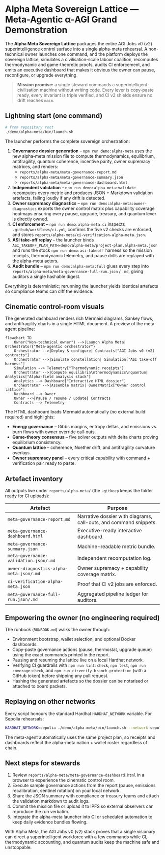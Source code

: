 # Alpha Meta Sovereign Lattice — Meta-Agentic α-AGI Grand Demonstration

The **Alpha Meta Sovereign Lattice** packages the entire AGI Jobs v0 (v2) superintelligence control surface into a single
alpha-meta rehearsal. A non-technical owner launches one command, and the platform deploys the sovereign lattice, simulates a
civilisation-scale labour coalition, recomputes thermodynamic and game-theoretic proofs, audits CI enforcement, and emits an
executive dashboard that makes it obvious the owner can pause, reconfigure, or upgrade everything.

> **Mission promise:** a single steward commands a superintelligent civilisation machine without writing code. Every lever is
> copy-paste ready, every invariant is triple verified, and CI v2 shields ensure no drift reaches `main`.

## Lightning start (one command)

```bash
# from repository root
./demo/alpha-meta/bin/launch.sh
```

The launcher performs the complete sovereign orchestration:

1. **Governance dossier generation** – `npm run demo:alpha-meta` uses the new alpha-meta mission file to compute thermodynamics,
   equilibrium, antifragility, quantum coherence, incentive parity, owner supremacy matrices, and renders:
   - `reports/alpha-meta/meta-governance-report.md`
   - `reports/alpha-meta/meta-governance-summary.json`
   - `reports/alpha-meta/meta-governance-dashboard.html`
2. **Independent validation** – `npm run demo:alpha-meta:validate` recomputes every metric and produces JSON + Markdown
   validation artefacts, failing loudly if any drift is detected.
3. **Owner supremacy diagnostics** – `npm run demo:alpha-meta:owner-diagnostics` exports the owner control matrix plus capability
   coverage heatmaps ensuring every pause, upgrade, treasury, and quantum lever is directly owned.
4. **CI enforcement** – `npm run demo:alpha-meta:ci` inspects `.github/workflows/ci.yml`, confirms the five v2 checks are enforced,
   and stores `reports/alpha-meta/ci-verification-alpha-meta.json`.
5. **ASI take-off replay** – the launcher binds `ASI_TAKEOFF_PLAN_PATH=demo/alpha-meta/project-plan.alpha-meta.json` and runs the
   stock `npm run demo:asi-takeoff` harness so the mission receipts, thermodynamic telemetry, and pause drills are replayed with
   the alpha-meta actors.
6. **Audit bundle** – `npm run demo:alpha-meta:full` glues every step into `reports/alpha-meta/meta-governance-full-run.json`
   / `.md`, giving auditors a single hashable digest.

Everything is deterministic; rerunning the launcher yields identical artefacts so compliance teams can diff the evidence.

## Cinematic control-room visuals

The generated dashboard renders rich Mermaid diagrams, Sankey flows, and antifragility charts in a single HTML document.
A preview of the meta-agent pipeline:

```mermaid
flowchart TD
    Owner("Non-technical owner") -->|Launch Alpha Meta| Orchestrator{"Meta-agentic orchestrator"}
    Orchestrator -->|Deploy & configure| Contracts["AGI Jobs v0 (v2) contracts"]
    Orchestrator -->|Simulate constellation| Simulation["ASI take-off harness"]
    Simulation --> Telemetry["Thermodynamic receipts"]
    Orchestrator -->|Compute equilibria\nthermodynamics\nquantum| Analytics["Alpha-field analysis stack"]
    Analytics --> Dashboard["Interactive HTML dossier"]
    Orchestrator -->|Assemble matrix| OwnerMatrix["Owner control lattice"]
    Dashboard --> Owner
    Owner -->|Pause / resume / update| Contracts
    Contracts --> Telemetry
```

The HTML dashboard loads Mermaid automatically (no external build required) and highlights:

- **Energy governance** – Gibbs margins, entropy deltas, and emissions vs. burn flows with owner override call-outs.
- **Game-theory consensus** – five solver outputs with delta charts proving equilibrium consistency.
- **Quantum lattice** – coherence, Noether drift, and antifragility curvature overlays.
- **Owner supremacy panel** – every critical capability with command + verification pair ready to paste.

## Artefact inventory

All outputs live under `reports/alpha-meta/` (the `.gitkeep` keeps the folder ready for CI uploads):

| Artefact | Purpose |
| --- | --- |
| `meta-governance-report.md` | Narrative dossier with diagrams, call-outs, and command snippets. |
| `meta-governance-dashboard.html` | Executive-ready interactive dashboard. |
| `meta-governance-summary.json` | Machine-readable metric bundle. |
| `meta-governance-validation.json/.md` | Independent recomputation log. |
| `owner-diagnostics-alpha-meta.json/.md` | Owner supremacy + capability coverage matrix. |
| `ci-verification-alpha-meta.json` | Proof that CI v2 jobs are enforced. |
| `meta-governance-full-run.json/.md` | Aggregated pipeline ledger for auditors. |

## Empowering the owner (no engineering required)

The runbook (`RUNBOOK.md`) walks the owner through:

- Environment bootstrap, wallet selection, and optional Docker dashboards.
- Copy-paste governance actions (pause, thermostat, upgrade queue) using the exact commands printed in the report.
- Pausing and resuming the lattice live on a local Hardhat network.
- Verifying CI guardrails with `npm run lint:check`, `npm test`, `npm run coverage:check`, and `npm run ci:verify-branch-protection`
  (with a GitHub token) before shipping any pull request.
- Hashing the generated artefacts so the dossier can be notarised or attached to board packets.

## Replaying on other networks

Every script honours the standard Hardhat `HARDHAT_NETWORK` variable. For Sepolia rehearsals:

```bash
HARDHAT_NETWORK=sepolia ./demo/alpha-meta/bin/launch.sh --network sepolia --compose
```

The meta-agent automatically uses the same project plan, so receipts and dashboards reflect the alpha-meta nation + wallet roster
regardless of chain.

## Next steps for stewards

1. Review `reports/alpha-meta/meta-governance-dashboard.html` in a browser to experience the cinematic control room.
2. Execute sample governance actions from the report (pause, emissions recalibration, sentinel rotation) on your local network.
3. Share the JSON summary with compliance or treasury teams and attach the validation markdown to audit logs.
4. Commit the mission file or upload it to IPFS so external observers can reproduce the run verbatim.
5. Integrate the alpha-meta launcher into CI or scheduled automation to keep daily evidence bundles flowing.

With Alpha Meta, the AGI Jobs v0 (v2) stack proves that a single visionary can direct a superintelligent workforce with a few
commands while CI, thermodynamic accounting, and quantum audits keep the machine safe and unstoppable.
